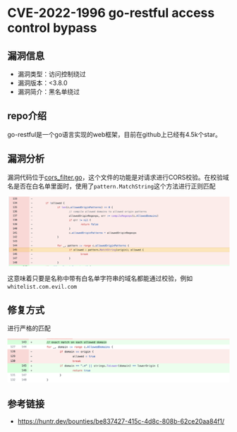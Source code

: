 # CVE-2022-1996 go-restful access control bypass

## 漏洞信息
- 漏洞类型：访问控制绕过
- 漏洞版本：<3.8.0
- 漏洞简介：黑名单绕过

## repo介绍
go-restful是一个go语言实现的web框架，目前在github上已经有4.5k个star。

## 漏洞分析
漏洞代码位于[cors_filter.go](https://github.com/emicklei/go-restful/commit/fd3c327a379ce08c68ef18765bdc925f5d9bad10#diff-983dcf03710439f4e0c49191ae3aae1c86588eaf2a4723aa1c677e5931afec22L145)，这个文件的功能是对请求进行CORS校验。在校验域名是否在白名单里面时，使用了`pattern.MatchString`这个方法进行正则匹配

![images](images/1.png)

这意味着只要是名称中带有白名单字符串的域名都能通过校验，例如`whitelist.com.evil.com`

## 修复方式
进行严格的匹配

![images](images/2.png)

## 参考链接
- https://huntr.dev/bounties/be837427-415c-4d8c-808b-62ce20aa84f1/